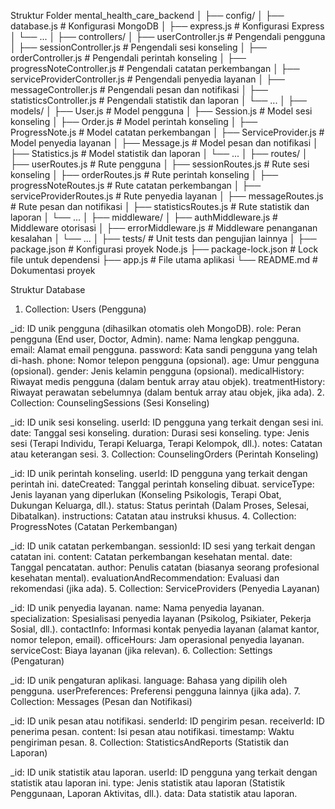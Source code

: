 Struktur Folder mental_health_care_backend
│
├── config/
│ ├── database.js # Konfigurasi MongoDB
│ ├── express.js # Konfigurasi Express
│ └── ...
│
├── controllers/
│ ├── userController.js # Pengendali pengguna
│ ├── sessionController.js # Pengendali sesi konseling
│ ├── orderController.js # Pengendali perintah konseling
│ ├── progressNoteController.js # Pengendali catatan perkembangan
│ ├── serviceProviderController.js # Pengendali penyedia layanan
│ ├── messageController.js # Pengendali pesan dan notifikasi
│ ├── statisticsController.js # Pengendali statistik dan laporan
│ └── ...
│
├── models/
│ ├── User.js # Model pengguna
│ ├── Session.js # Model sesi konseling
│ ├── Order.js # Model perintah konseling
│ ├── ProgressNote.js # Model catatan perkembangan
│ ├── ServiceProvider.js # Model penyedia layanan
│ ├── Message.js # Model pesan dan notifikasi
│ ├── Statistics.js # Model statistik dan laporan
│ └── ...
│
├── routes/
│ ├── userRoutes.js # Rute pengguna
│ ├── sessionRoutes.js # Rute sesi konseling
│ ├── orderRoutes.js # Rute perintah konseling
│ ├── progressNoteRoutes.js # Rute catatan perkembangan
│ ├── serviceProviderRoutes.js # Rute penyedia layanan
│ ├── messageRoutes.js # Rute pesan dan notifikasi
│ ├── statisticsRoutes.js # Rute statistik dan laporan
│ └── ...
│
├── middleware/
│ ├── authMiddleware.js # Middleware otorisasi
│ ├── errorMiddleware.js # Middleware penanganan kesalahan
│ └── ...
│
├── tests/ # Unit tests dan pengujian lainnya
│
├── package.json # Konfigurasi proyek Node.js
├── package-lock.json # Lock file untuk dependensi
├── app.js # File utama aplikasi
└── README.md # Dokumentasi proyek

Struktur Database

1. Collection: Users (Pengguna)

\_id: ID unik pengguna (dihasilkan otomatis oleh MongoDB).
role: Peran pengguna (End user, Doctor, Admin).
name: Nama lengkap pengguna.
email: Alamat email pengguna.
password: Kata sandi pengguna yang telah di-hash.
phone: Nomor telepon pengguna (opsional).
age: Umur pengguna (opsional).
gender: Jenis kelamin pengguna (opsional).
medicalHistory: Riwayat medis pengguna (dalam bentuk array atau objek).
treatmentHistory: Riwayat perawatan sebelumnya (dalam bentuk array atau objek, jika ada). 2. Collection: CounselingSessions (Sesi Konseling)

\_id: ID unik sesi konseling.
userId: ID pengguna yang terkait dengan sesi ini.
date: Tanggal sesi konseling.
duration: Durasi sesi konseling.
type: Jenis sesi (Terapi Individu, Terapi Keluarga, Terapi Kelompok, dll.).
notes: Catatan atau keterangan sesi. 3. Collection: CounselingOrders (Perintah Konseling)

\_id: ID unik perintah konseling.
userId: ID pengguna yang terkait dengan perintah ini.
dateCreated: Tanggal perintah konseling dibuat.
serviceType: Jenis layanan yang diperlukan (Konseling Psikologis, Terapi Obat, Dukungan Keluarga, dll.).
status: Status perintah (Dalam Proses, Selesai, Dibatalkan).
instructions: Catatan atau instruksi khusus. 4. Collection: ProgressNotes (Catatan Perkembangan)

\_id: ID unik catatan perkembangan.
sessionId: ID sesi yang terkait dengan catatan ini.
content: Catatan perkembangan kesehatan mental.
date: Tanggal pencatatan.
author: Penulis catatan (biasanya seorang profesional kesehatan mental).
evaluationAndRecommendation: Evaluasi dan rekomendasi (jika ada). 5. Collection: ServiceProviders (Penyedia Layanan)

\_id: ID unik penyedia layanan.
name: Nama penyedia layanan.
specialization: Spesialisasi penyedia layanan (Psikolog, Psikiater, Pekerja Sosial, dll.).
contactInfo: Informasi kontak penyedia layanan (alamat kantor, nomor telepon, email).
officeHours: Jam operasional penyedia layanan.
serviceCost: Biaya layanan (jika relevan). 6. Collection: Settings (Pengaturan)

\_id: ID unik pengaturan aplikasi.
language: Bahasa yang dipilih oleh pengguna.
userPreferences: Preferensi pengguna lainnya (jika ada). 7. Collection: Messages (Pesan dan Notifikasi)

\_id: ID unik pesan atau notifikasi.
senderId: ID pengirim pesan.
receiverId: ID penerima pesan.
content: Isi pesan atau notifikasi.
timestamp: Waktu pengiriman pesan. 8. Collection: StatisticsAndReports (Statistik dan Laporan)

\_id: ID unik statistik atau laporan.
userId: ID pengguna yang terkait dengan statistik atau laporan ini.
type: Jenis statistik atau laporan (Statistik Penggunaan, Laporan Aktivitas, dll.).
data: Data statistik atau laporan.
